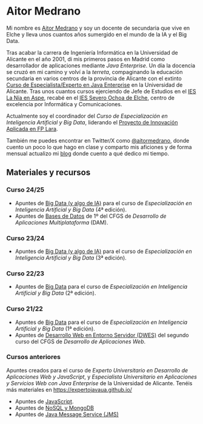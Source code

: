 # Aitor Medrano

Mi nombre es [Aitor Medrano](mailto:a.medrano@edu.gva.es) y soy un docente de secundaria que vive en Elche y lleva unos cuantos años sumergido en el mundo de la IA y el Big Data.

Tras acabar la carrera de Ingeniería Informática en la Universidad de Alicante en el año 2001, di mis primeros pasos en Madrid como desarrollador de aplicaciones mediante *Java Enterprise*. Un día la docencia se cruzó en mi camino y volví a la *terreta*, compaginando la educación secundaria en varios centros de la provincia de Alicante con el extinto [Curso de Especialista/Experto en Java Enterprise](https://web.ua.es/es/expertojava/) en la Universidad de Alicante. Tras unos cuantos cursos ejerciendo de Jefe de Estudios en el [IES La Nía en Aspe](https://portal.edu.gva.es/ieslania/), recabé en el [IES Severo Ochoa de Elche](https://portal.edu.gva.es/03013224/), centro de excelencia por Informática y Comunicaciones.

Actualmente soy el coordinador del *Curso de Especialización en Inteligencia Artificial y Big Data*, liderando el [Proyecto de Innovación Aplicada en FP Lara](https://piafplara.es/).

También me puedes encontrar en Twitter/X como [@aitormedrano](https://twitter.com/aitormedrano), donde cuento un poco lo que hago en clase y comparto mis aficiones y de forma mensual actualizo mi [blog](https://aitor-medrano.github.io/blog/) donde cuento a qué dedico mi tiempo.

## Materiales y recursos

### Curso 24/25

* Apuntes de [Big Data (y algo de IA)](https://aitor-medrano.github.io/iabd/) para el curso de *Especialización en Inteligencia Artificial y Big Data* (4ª edición).
* Apuntes de [Bases de Datos](https://aitor-medrano.github.io/bd/) de 1º del CFGS de *Desarrollo de Aplicaciones Multiplataforma* (DAM).

### Curso 23/24

* Apuntes de [Big Data (y algo de IA)](https://aitor-medrano.github.io/iabd/) para el curso de *Especialización en Inteligencia Artificial y Big Data* (3ª edición).

### Curso 22/23

* Apuntes de [Big Data](https://aitor-medrano.github.io/iabd2223/) para el curso de *Especialización en Inteligencia Artificial y Big Data* (2ª edición).

### Curso 21/22

* Apuntes de [Big Data](https://aitor-medrano.github.io/bigdata2122/) para el curso de *Especialización en Inteligencia Artificial y Big Data* (1ª edición).
* Apuntes de [Desarrollo Web en Entorno Servidor (DWES)](https://aitor-medrano.github.io/dwes2122/) del segundo curso del CFGS de *Desarrollo de Aplicaciones Web*.

### Cursos anteriores
 
Apuntes creados para el curso de *Experto Universitario en Desarrollo de Aplicaciones Web y JavaScript*, y *Especialista Universitario en Aplicaciones y Servicios Web con Java Enterprise* de la Universidad de Alicante. Tenéis más materiales en <https://expertojavaua.github.io/>

* Apuntes de [JavaScript](https://expertojavaua.github.io/expertojava.ua.es/experto/publico/2015-16/js-expertojava.html).
* Apuntes de [NoSQL y MongoDB](https://expertojavaua.github.io/expertojava.ua.es/experto/publico/2015-16/nosql-expertojava.html)
* Apuntes de [Java Message Service (JMS)](http://www.jtech.ua.es/j2ee/2011-2012/restringido/mens/index.html)
